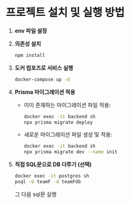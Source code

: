 # 프로젝트 설치 및 실행 방법

1. **env 파일 설정**

2. **의존성 설치**
   ```sh
   npm install
   ```

3. **도커 컴포즈로 서비스 실행**
   ```sh
   docker-compose up -d
   ```

4. **Prisma 마이그레이션 적용**
   - 이미 존재하는 마이그레이션 파일 적용:
     ```sh
     docker exec -it backend sh
     npx prisma migrate deploy
     ```
   - 새로운 마이그레이션 파일 생성 및 적용:
     ```sh
     docker exec -it backend sh
     npx prisma migrate dev --name init
     ```

5. **직접 SQL문으로 DB 다루기 (선택)**
   ```sh
   docker exec -it postgres sh
   psql -U teamF -d teamFdb
   ```

   그 다음 sql문 실행
